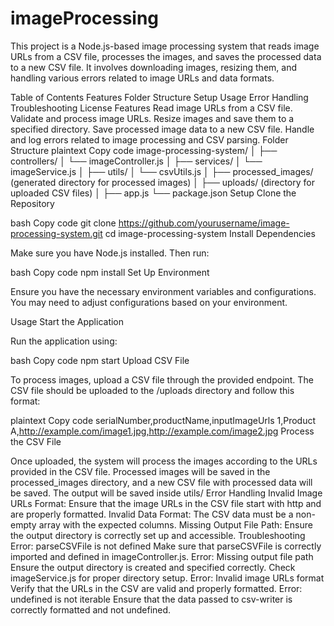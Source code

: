 # imageProcessing  
This project is a Node.js-based image processing system that reads image URLs from a CSV file, processes the images, and saves the processed data to a new CSV file. It involves downloading images, resizing them, and handling various errors related to image URLs and data formats.

Table of Contents
Features
Folder Structure
Setup
Usage
Error Handling
Troubleshooting
License
Features
Read image URLs from a CSV file.
Validate and process image URLs.
Resize images and save them to a specified directory.
Save processed image data to a new CSV file.
Handle and log errors related to image processing and CSV parsing.
Folder Structure
plaintext
Copy code
image-processing-system/
│
├── controllers/
│   └── imageController.js
│
├── services/
│   └── imageService.js
│
├── utils/
│   └── csvUtils.js
│
├── processed_images/ (generated directory for processed images)
│
├── uploads/ (directory for uploaded CSV files)
│
├── app.js
└── package.json
Setup
Clone the Repository

bash
Copy code
git clone https://github.com/yourusername/image-processing-system.git
cd image-processing-system
Install Dependencies

Make sure you have Node.js installed. Then run:

bash
Copy code
npm install
Set Up Environment

Ensure you have the necessary environment variables and configurations. You may need to adjust configurations based on your environment.

Usage
Start the Application

Run the application using:

bash
Copy code
npm start
Upload CSV File

To process images, upload a CSV file through the provided endpoint. The CSV file should be uploaded to the /uploads directory and follow this format:

plaintext
Copy code
serialNumber,productName,inputImageUrls
1,Product A,http://example.com/image1.jpg,http://example.com/image2.jpg
Process the CSV File

Once uploaded, the system will process the images according to the URLs provided in the CSV file. Processed images will be saved in the processed_images directory, and a new CSV file with processed data will be saved.
The output will be saved inside utils/
Error Handling
Invalid Image URLs Format: Ensure that the image URLs in the CSV file start with http and are properly formatted.
Invalid Data Format: The CSV data must be a non-empty array with the expected columns.
Missing Output File Path: Ensure the output directory is correctly set up and accessible.
Troubleshooting
Error: parseCSVFile is not defined
Make sure that parseCSVFile is correctly imported and defined in imageController.js.
Error: Missing output file path
Ensure the output directory is created and specified correctly. Check imageService.js for proper directory setup.
Error: Invalid image URLs format
Verify that the URLs in the CSV are valid and properly formatted.
Error: undefined is not iterable
Ensure that the data passed to csv-writer is correctly formatted and not undefined.
